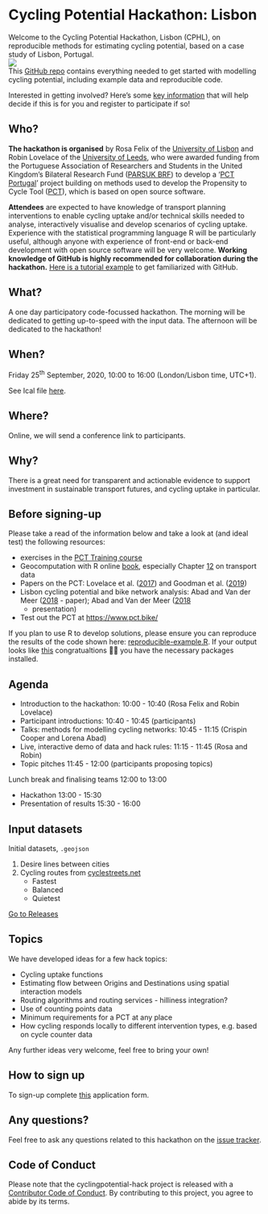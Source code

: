 
<!-- README.md is generated from README.Rmd. Please edit that file -->

# Cycling Potential Hackathon: Lisbon

<!-- badges: start -->

<!-- badges: end -->

Welcome to the Cycling Potential Hackathon, Lisbon (CPHL), on
reproducible methods for estimating cycling potential, based on a case
study of Lisbon, Portugal.  
![](https://user-images.githubusercontent.com/1825120/87960376-21e40a00-caac-11ea-8103-5948dfcd3a25.jpg)  
This [GitHub repo](https://github.com/U-Shift/cyclingpotential-hack)
contains everything needed to get started with modelling cycling
potential, including example data and reproducible code.

Interested in getting involved? Here’s some [key
information](https://en.wikipedia.org/wiki/Five_Ws) that will help
decide if this is for you and register to participate if so\!

## Who?

**The hackathon is organised** by Rosa Felix of the [University of
Lisbon](http://ushift.tecnico.ulisboa.pt/team-rosa-felix/) and Robin
Lovelace of the [University of
Leeds](https://environment.leeds.ac.uk/transport/staff/953/dr-robin-lovelace),
who were awarded funding from the Portuguese Association of Researchers
and Students in the United Kingdom’s Bilateral Research Fund ([PARSUK
BRF](https://en.parsuk.pt/brf)) to develop a ‘[PCT
Portugal](http://ushift.tecnico.ulisboa.pt/pct-portugal/)’ project
building on methods used to develop the Propensity to Cycle Tool
([PCT](https://www.pct.bike/)), which is based on open source software.

**Attendees** are expected to have knowledge of transport planning
interventions to enable cycling uptake and/or technical skills needed to
analyse, interactively visualise and develop scenarios of cycling
uptake. Experience with the statistical programming language R will be
particularly useful, although anyone with experience of front-end or
back-end development with open source software will be very welcome.
**Working knowledge of GitHub is highly recommended for collaboration
during the hackathon.** [Here is a tutorial
example](https://www.youtube.com/watch?v=iv8rSLsi1xo) to get
familiarized with GitHub.

## What?

A one day participatory code-focussed hackathon. The morning will be
dedicated to getting up-to-speed with the input data. The afternoon will
be dedicated to the hackathon\!

## When?

Friday 25<sup>th</sup> September, 2020, 10:00 to 16:00 (London/Lisbon
time, UTC+1).

See Ical file
[here](https://github.com/U-Shift/cyclingpotential-hack/releases/download/2.0.0/Cycling_Potential_Hackathon_Lisbon.ics).

## Where?

Online, we will send a conference link to participants.

## Why?

There is a great need for transparent and actionable evidence to support
investment in sustainable transport futures, and cycling uptake in
particular.

## Before signing-up

Please take a read of the information below and take a look at (and
ideal test) the following resources:

  - exercises in the [PCT Training
    course](https://itsleeds.github.io/pct/articles/pct_training.html)
  - Geocomputation with R online
    [book](https://geocompr.robinlovelace.net/), especially Chapter
    [12](https://geocompr.robinlovelace.net/transport.html) on transport
    data
  - Papers on the PCT: Lovelace et
    al. ([2017](https://doi.org/10.5198/jtlu.2016.862)) and Goodman et
    al. ([2019](https://doi.org/10.1016/j.jth.2019.01.008))
  - Lisbon cycling potential and bike network analysis: Abad and Van der
    Meer ([2018](https://doi.org/10.3390/info9110287) - paper); Abad and
    Van der Meer
    ([2018](https://github.com/GeoTecINIT/OpenData4OpenCities/blob/master/Presentations/AGILE_2018_Presentation_Abad-vdMeer.pdf)
    - presentation)  
  - Test out the PCT at <https://www.pct.bike/>

If you plan to use R to develop solutions, please ensure you can
reproduce the results of the code shown here:
[reproducible-example.R](https://github.com/U-Shift/cyclingpotential-hack/blob/master/code/reproducible-example.R).
If your output looks like
[this](https://github.com/U-Shift/cyclingpotential-hack/blob/master/reproducible-example.md)
congratualtions :tada:🎉 you have the necessary packages installed.

## Agenda

  - Introduction to the hackathon: 10:00 - 10:40 (Rosa Felix and Robin
    Lovelace)
    <!-- How we started the collaboration, why Lisbon, aims (importance of free, open and participatory solutions) -->
    <!-- Robin on the methods and software underlying the PCT. -->
  - Participant introductions: 10:40 - 10:45 (participants)
  - Talks: methods for modelling cycling networks: 10:45 - 11:15
    (Crispin Cooper and Lorena Abad)
    <!-- Crispin to talk about approaches for modelling active transport -->
    <!-- Lorena to talk about cycle network analysis in R -->
  - Live, interactive demo of data and hack rules: 11:15 - 11:45 (Rosa
    and Robin)
  - Topic pitches 11:45 - 12:00 (participants proposing topics)

Lunch break and finalising teams 12:00 to 13:00

  - Hackathon 13:00 - 15:30
  - Presentation of results 15:30 - 16:00
    <!-- ? someone to assess / 'most creative', best technicallay? -->

## Input datasets

Initial datasets, `.geojson`

1.  Desire lines between cities  
2.  Cycling routes from [cyclestreets.net](cyclestreets.net)
      - Fastest  
      - Balanced  
      - Quietest

[Go to
Releases](https://github.com/U-Shift/cyclingpotential-hack/releases/)

## Topics

We have developed ideas for a few hack topics:

  - Cycling uptake functions  
  - Estimating flow between Origins and Destinations using spatial
    interaction models  
  - Routing algorithms and routing services - hilliness integration?  
  - Use of counting points data  
  - Minimum requirements for a PCT at any place
  - How cycling responds locally to different intervention types,
    e.g. based on cycle counter data

Any further ideas very welcome, feel free to bring your own\!

## How to sign up

To sign-up complete
[this](https://ushift.tecnico.ulisboa.pt/~ushift.daemon/limesurvey/629464)
application form.

## Any questions?

Feel free to ask any questions related to this hackathon on the [issue
tracker](https://github.com/U-Shift/cyclingpotential-hack/issues).

## Code of Conduct

Please note that the cyclingpotential-hack project is released with a
[Contributor Code of
Conduct](https://contributor-covenant.org/version/2/0/CODE_OF_CONDUCT.html).
By contributing to this project, you agree to abide by its terms.
